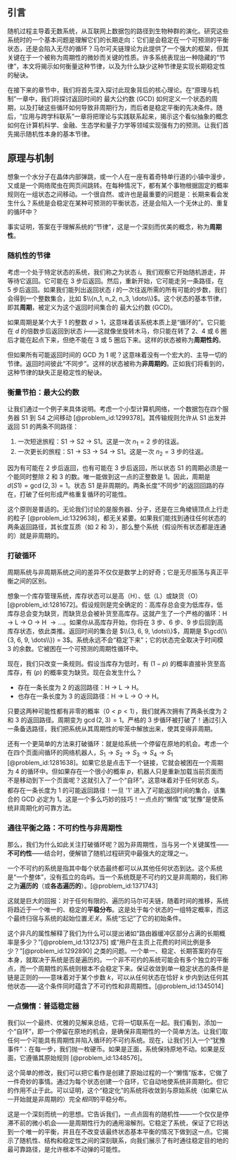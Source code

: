 ## 引言
随机过程主导着无数系统，从互联网上数据包的路径到生物种群的演化。研究这些系统时的一个基本问题是理解它们的长期走向：它们是会稳定在一个可预测的平衡状态，还是会陷入无尽的循环？马尔可夫链理论为此提供了一个强大的框架，但其关键在于一个被称为周期性的微妙而关键的性质。许多系统表现出一种隐藏的“节律”，本文将揭示如何衡量这种节律，以及为什么缺少这种节律是实现长期稳定性的秘诀。

在接下来的章节中，我们将首先深入探讨此现象背后的核心理论。在“原理与机制”一章中，我们将探讨返回时间的 最大公约数 (GCD) 如何定义一个状态的周期，以及打破这些循环如何导致非周期行为，而后者是稳定平衡的先决条件。随后，“应用与跨学科联系”一章将把理论与实践联系起来，揭示这个看似抽象的概念如何在计算机科学、金融、生态学和量子力学等领域实现强有力的预测。让我们首先揭示随机性本身的基本节律。

## 原理与机制

想象一个水分子在晶体内部弹跳，或一个人在一座有着奇特单行道的小镇中漫步，又或是一个网络爬虫在网页间跳转。在每种情况下，都有某个事物根据固定的概率规则在一组状态之间移动。一个很自然、或许也是最重要的问题是：长期来看会发生什么？系统是会稳定在某种可预测的平衡状态，还是会陷入一个无休止的、重复的循环中？

事实证明，答案在于理解系统的“节律”，这是一个深刻而优美的概念，称为**周期性**。

### 随机性的节律

考虑一个处于特定状态的系统，我们称之为状态 $i$。我们观察它开始随机游走，并等待它返回。它可能在 3 步后返回。然后，重新开始，它可能走另一条路径，在 5 步后返回。如果我们能列出返回状态 $i$ 的一次往返所需的所有可能的步数，我们会得到一个整数集合，比如 $\\{n_1, n_2, n_3, \dots\\}$。这个状态的基本节律，即其**周期**，被定义为这个返回时间集合的 最大公约数 (GCD)。

如果周期是某个大于 1 的整数 $d \gt 1$，这意味着该系统本质上是“循环的”。它只能在 $d$ 的倍数步后返回到状态 $i$——这就像坐旋转木马，你只能在转了 2、4 或 6 圈后才能在起点下来，但绝不能在 3 或 5 圈后下来。这样的状态被称为**周期性的**。

但如果所有可能返回时间的 GCD 为 1 呢？这意味着没有一个宏大的、主导一切的节律。返回时间彼此“不同步”。这样的状态被称为**非周期的**。正如我们将看到的，这种节律的缺失正是稳定性的秘诀。

### 衡量节拍：最大公约数

让我们通过一个例子来具体说明。考虑一个小型计算机网络，一个数据包在四个服务器 S1 到 S4 之间移动 [@problem_id:1299378]。其传输规则允许从 S1 出发并返回 S1 的两条不同路径：
1.  一次短途旅程：S1 $\to$ S2 $\to$ S1。这是一次 $n_1=2$ 步的往返。
2.  一次更长的旅程：S1 $\to$ S3 $\to$ S4 $\to$ S1。这是一次 $n_2=3$ 步的往返。

因为有可能在 2 步后返回，也有可能在 3 步后返回，所以状态 S1 的周期必须是一个能同时整除 2 和 3 的数。唯一能做到这一点的正整数是 1。因此，周期是 $d(S1) = \gcd(2, 3) = 1$。状态 S1 是非周期的。两条长度“不同步”的返回回路的存在，打破了任何形成严格重复循环的可能性。

这个原则是普适的。无论我们讨论的是服务器、分子，还是在三角棱镜顶点上行走的粒子 [@problem_id:1329638]，都无关紧要。如果我们能找到通往任何状态的两条返回路径，其长度互质（如 2 和 3），那么整个系统（假设所有状态都是连通的）就是非周期的。

### 打破循环

周期系统与非周期系统之间的差异不仅仅是数学上的好奇；它是无尽振荡与真正平衡之间的区别。

想象一个库存管理系统，库存状态可以是高（H）、低（L）或缺货（O）[@problem_id:1281672]。假设规则是完全确定的：高库存总会变为低库存，低库存总会变为缺货，而缺货总会被补货至高库存。这就产生了一个严格的循环：H $\to$ L $\to$ O $\to$ H $\to \dots$。如果你从高库存开始，你将在 3 步、6 步、9 步后回到高库存状态，依此类推。返回时间的集合是 $\\{3, 6, 9, \dots\\}$，周期是 $\gcd(\\{3, 6, 9, \dots\\}) = 3$。系统永远不会“稳定下来”；它的状态完全取决于时间模 3 的余数。它被困在一个可预测的周期性循环中。

现在，我们只改变一条规则。假设当库存为低时，有 ($1-p$) 的概率直接补货至高库存，有 ($p$) 的概率变为缺货。现在会发生什么？
- 存在一条长度为 2 的返回路径：H $\to$ L $\to$ H。
- 也存在一条长度为 3 的返回路径：H $\to$ L $\to$ O $\to$ H。

只要这两种可能性都有非零的概率（$0 \lt p \lt 1$），我们就再次拥有了两条长度为 2 和 3 的返回路径。周期变为 $\gcd(2, 3) = 1$。严格的 3 步循环被打破了！通过引入一条备选路径，我们把系统从其周期性的牢笼中解放出来，使其变得非周期。

还有一个更简单的方法来打破循环：就是给系统一个停留在原地的机会。考虑一个在四个页面间循环的网络机器人，$S_1 \to S_2 \to S_3 \to S_4 \to S_1$ [@problem_id:1281638]。如果它总是点击下一个链接，它就会被困在一个周期为 4 的循环中。但如果存在一个很小的概率 $p$，机器人只是重新加载当前页面而不是移动到下一个页面呢？这就引入了一个“自环”。这意味着对于任何状态 $S_i$，都存在一条长度为 1 的可能返回路径！一旦 '1' 进入了可能返回时间的集合，该集合的 GCD 必定为 1。这是一个多么巧妙的技巧！一点点的“懒惰”或“犹豫”是使系统非周期化的可靠方法。

### 通往平衡之路：不可约性与非周期性

那么，我们为什么如此关注打破循环呢？因为非周期性，当与另一个关键属性——**不可约性**——结合时，便解锁了随机过程研究中最强大的定理之一。

一个不可约的系统是指其中每个状态最终都可以从其他任何状态到达。这个系统是“一个整体”，没有孤立的岛屿。当一个系统既是不可约的又是非周期的，我们称之为**遍历的**（或**各态遍历的**）。[@problem_id:1371743]

这就是巨大的回报：对于任何有限的、遍历的马尔可夫链，随着时间的推移，系统将趋近于一个唯一的、稳定的**平稳分布**。这是处于每个状态的一组特定概率，而这个最终归宿与系统的起始位置*无关*。系统“忘记”了它的初始条件。

这个非凡的属性解释了我们为什么可以提出诸如“路由器缓冲区部分占满的长期概率是多少？”[@problem_id:1312375] 或“用户在主页上花费的时间比例是多少？”[@problem_id:1292890] 之类的问题。一个单一、稳定、长期答案的存在本身，就取决于系统是否是遍历的。一个非不可约的系统可能会有多个独立的平衡点，而一个周期性的系统则根本不会稳定下来。保证收敛到单一稳定状态的条件是链是正则的——意味着对于某个步数 $k$，可以从任何状态在恰好 $k$ 步内到达任何其他状态——这个条件同时蕴含了不可约性和非周期性。[@problem_id:1345014]

### 一点懒惰：普适稳定器

我们以一个最终、优雅的见解来总结，它将一切联系在一起。我们看到，添加一个“自环”，即一个停留在原地的机会，是确保非周期性的一个简单方法。让我们取任何一个可能具有周期性并陷入循环的不可约系统。现在，让我们引入一个“犹豫事件”：在每一步，我们抛一枚硬币。如果是正面，系统保持原地不动。如果是反面，它遵循其原始规则 [@problem_id:1348576]。

这个简单的修改，我们可以把它看作是创建了原始过程的一个“懒惰”版本，它做了一件奇妙的事情。通过为每个状态创建一个自环，它自动地使系统非周期化。但它的作用不止于此。可以证明，这个“稳定化”的系统将收敛到与原始系统（如果它从一开始就是非周期的）完全*相同*的平稳分布。

这是一个深刻而统一的思想。它告诉我们，一点点固有的随机性——一个仅仅是停滞不前的微小机会——是周期性行为的通用溶解剂。它稳定了系统，保证了它将达到一个唯一的平衡，并且在不改变该最终状态基本平衡的情况下做到这一点。它揭示了随机性、结构和稳定性之间的深刻联系，向我们展示了有时通往稳定目的地的最可靠路径，是允许根本不动弹的可能性。

